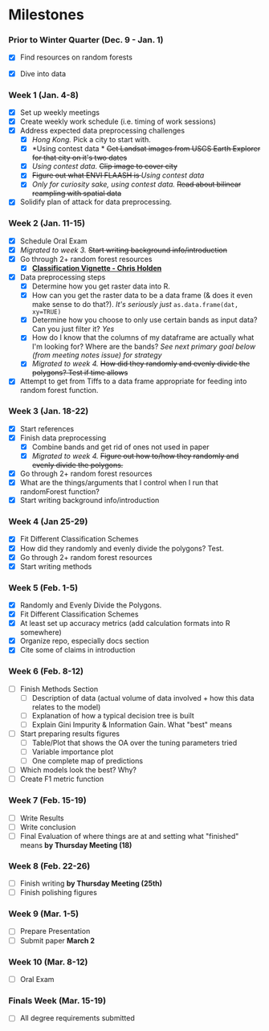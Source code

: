# Milestones

### Prior to Winter Quarter (Dec. 9 - Jan. 1)

* [x] Find resources on random forests
* [x] Dive into data


### Week 1 (Jan. 4-8)

* [x] Set up weekly meetings
* [x] Create weekly work schedule (i.e. timing of work sessions)
* [x] Address expected data preprocessing challenges
    * [x] *Hong Kong.* Pick a city to start with. 
    * [x] *Using contest data * <del>Get Landsat images from USGS Earth Explorer for  that city on it's two dates</del>
    * [x] *Using contest data.* <del>Clip image to cover city </del>
    * [x] <del>Figure out what ENVI FLAASH is </del>*Using contest data*
    * [x]  </del>*Only for curiosity sake, using contest data.* <del>Read about bilinear reampling with spatial data
* [x] Solidify plan of attack for data preprocessing. 

### Week 2 (Jan. 11-15)

* [x] Schedule Oral Exam 
* [x] *Migrated to week 3.* <del>Start writing background info/introduction</del>
* [x] Go through 2+ random forest resources
     * [x] [**Classification Vignette - Chris Holden**](http://ceholden.github.io/open-geo-tutorial/R/chapter_5_classification.html)
* [x] Data preprocessing steps
     * [x] Determine how you get raster data into R.
     * [x] How can you get the raster data to be a data frame (& does it even make sense to do that?). *It's seriously just* `as.data.frame(dat, xy=TRUE)`
     * [x] Determine how you choose to only use certain bands as input data? Can you just filter it? *Yes*
     * [x] How do I know that the columns of my dataframe are actually what I'm looking for? Where are the bands? *See next primary goal below (from meeting notes issue) for strategy*
     * [x] *Migrated to week 4.* <del>How did they randomly and evenly divide the polygons? Test if time allows</del>
* [x] Attempt to get from Tiffs to a data frame appropriate for feeding into random forest function. 
      
### Week 3 (Jan. 18-22)

* [x] Start references
* [x] Finish data preprocessing
    * [x] Combine bands and get rid of ones not used in paper
    * [x] *Migrated to week 4.* <del>Figure out how to/how they randomly and evenly divide the polygons.</del>
* [x] Go through 2+ random forest resources
* [x] What are the things/arguments that I control when I run that randomForest function? 
* [x] Start writing background info/introduction

### Week 4 (Jan 25-29)

* [x] Fit Different Classification Schemes
* [x] How did they randomly and evenly divide the polygons? Test.
* [x] Go through 2+ random forest resources
* [x] Start writing methods

### Week 5 (Feb. 1-5)

* [x] Randomly and Evenly Divide the Polygons.
* [x] Fit Different Classification Schemes
* [x] At least set up accuracy metrics (add calculation formats into R somewhere)
* [x] Organize repo, especially docs section
* [x] Cite some of claims in introduction

### Week 6 (Feb. 8-12)

* [ ] Finish Methods Section
    * [ ] Description of data (actual volume of data involved + how this data relates to the model)
    * [ ] Explanation of how a typical decision tree is built
    * [ ] Explain Gini Impurity & Information Gain. What "best" means
* [ ] Start preparing results figures
    * [ ] Table/Plot that shows the OA over the tuning parameters tried
    * [ ] Variable importance plot
    * [ ] One complete map of predictions
* [ ] Which models look the best? Why?
* [ ] Create F1 metric function

### Week 7 (Feb. 15-19)

* [ ] Write Results
* [ ] Write conclusion
* [ ] Final Evaluation of where things are at and setting what "finished" means **by Thursday Meeting (18)**

### Week 8 (Feb. 22-26)

* [ ] Finish writing **by Thursday Meeting (25th)**
* [ ] Finish polishing figures

### Week 9 (Mar. 1-5)

* [ ] Prepare Presentation
* [ ] Submit paper **March 2**

### Week 10 (Mar. 8-12)

* [ ] Oral Exam

### Finals Week (Mar. 15-19)

* [ ] All degree requirements submitted

